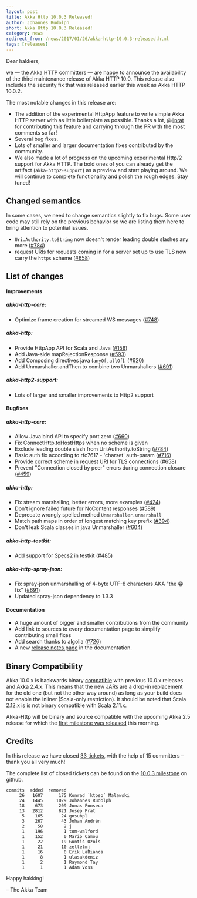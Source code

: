```yaml
---
layout: post
title: Akka Http 10.0.3 Released!
author: Johannes Rudolph
short: Akka Http 10.0.3 Released!
category: news
redirect_from: /news/2017/01/26/akka-http-10.0.3-released.html
tags: [releases]
---
```


Dear hakkers,

we — the Akka HTTP committers — are happy to announce the availability of the third maintenance release of Akka HTTP 10.0.
This release also includes the security fix that was released earlier this week as Akka HTTP 10.0.2.

The most notable changes in this release are:

 * The addition of the experimental HttpApp feature to write simple Akka HTTP server with as little boilerplate as possible.
   Thanks a lot, [@jlprat](https://github.com/jlprat) for contributing this feature and carrying through the PR with the
   most comments so far!
 * Several bug fixes.
 * Lots of smaller and larger documentation fixes contributed by the community.
 * We also made a lot of progress on the upcoming experimental Http/2 support for Akka HTTP. The bold ones of you can
   already get the artifact (`akka-http2-support`) as a preview and start playing around. We will continue to complete
   functionality and polish the rough edges. Stay tuned!

## Changed semantics

In some cases, we need to change semantics slightly to fix bugs. Some user code may still rely on the
previous behavior so we are listing them here to bring attention to potential issues.

 * `Uri.Authority.toString` now doesn't render leading double slashes any more ([#784](https://github.com/akka/akka-http/issues/784))
 * request URIs for requests coming in for a server set up to use TLS now carry the `https` scheme ([#658](https://github.com/akka/akka-http/issues/658))

## List of changes

#### Improvements

##### akka-http-core:

 * Optimize frame creation for streamed WS messages ([#748](https://github.com/akka/akka-http/issues/748))

##### akka-http:

 * Provide HttpApp API for Scala and Java ([#156](https://github.com/akka/akka-http/issues/156))
 * Add Java-side mapRejectionResponse ([#593](https://github.com/akka/akka-http/issues/593))
 * Add Composing directives java (`anyOf`, `allOf`). ([#620](https://github.com/akka/akka-http/issues/620))
 * Add Unmarshaller.andThen to combine two Unmarshallers ([#691](https://github.com/akka/akka-http/issues/691))

##### akka-http2-support:

 * Lots of larger and smaller improvements to Http2 support

#### Bugfixes

##### akka-http-core:

 * Allow Java bind API to specify port zero ([#660](https://github.com/akka/akka-http/issues/660))
 * Fix ConnectHttp.toHostHttps when no scheme is given
 * Exclude leading double slash from Uri.Authority.toString ([#784](https://github.com/akka/akka-http/issues/784))
 * Basic auth fix according to rfc7617 - 'charset' auth-param ([#716](https://github.com/akka/akka-http/issues/716))
 * Provide correct scheme in request URI for TLS connections ([#658](https://github.com/akka/akka-http/issues/658))
 * Prevent "Connection closed by peer" errors during connection closure ([#459](https://github.com/akka/akka-http/issues/459))

##### akka-http:

 * Fix stream marshalling, better errors, more examples ([#424](https://github.com/akka/akka-http/issues/424))
 * Don't ignore failed future for NoContent responses ([#589](https://github.com/akka/akka-http/issues/589))
 * Deprecate wrongly spelled method `Unmarshaller.unmarshall`
 * Match path maps in order of longest matching key prefix ([#394](https://github.com/akka/akka-http/issues/394))
 * Don't leak Scala classes in java Unmarshaller ([#604](https://github.com/akka/akka-http/issues/604))

##### akka-http-testkit:

 * Add support for Specs2 in testkit ([#485](https://github.com/akka/akka-http/issues/485))

##### akka-http-spray-json:

 * Fix spray-json unmarshalling of 4-byte UTF-8 characters AKA "the 😁 fix" ([#691](https://github.com/akka/akka-http/issues/691))
 * Updated spray-json dependency to 1.3.3

####  Documentation

 * A huge amount of bigger and smaller contributions from the community
 * Add link to sources to every documentation page to simplify contributing small fixes
 * Add search thanks to algolia ([#726](https://github.com/akka/akka-http/issues/726))
 * A new [release notes page](https://doc.akka.io/docs/akka-http/10.0.3/release-notes.html) in the documentation.

## Binary Compatibility

Akka 10.0.x is backwards binary [compatible](https://doc.akka.io/docs/akka/2.5//common/binary-compatibility-rules.html)
with previous 10.0.x releases and Akka 2.4.x. This means that the new JARs are a drop-in replacement for
the old one (but not the other way around) as long as your build does not enable the inliner (Scala-only restriction).
It should be noted that Scala 2.12.x is is not binary compatible with Scala 2.11.x.

Akka-Http will be binary and source compatible with the upcoming Akka 2.5 release for which the [first
milestone was released](https://akka.io/news/2017/01/26/akka-2.5-M1-released.html) this morning.

## Credits

In this release we have closed [33 tickets](https://github.com/akka/akka-http/milestone/19), with the help of 15 committers – thank you all very much!

The complete list of closed tickets can be found on the [10.0.3 milestone](https://github.com/akka/akka-http/milestone/19) on github.

~~~
commits  added  removed
     26   1607      175 Konrad `ktoso` Malawski
     24   1445     1029 Johannes Rudolph
     18    673      209 Jonas Fonseca
     13   2812      821 Josep Prat
      5    165       24 gosubpl
      3    267       43 Johan Andrén
      2     58        2 j
      1    196        1 tom-walford
      1    152        0 Mario Camou
      1     22       19 Guntis Ozols
      1     21       10 zettelmj
      1     16        0 Erik LaBianca
      1      8        1 ulasakdeniz
      1      2        1 Raymond Tay
      1      1        1 Adam Voss
~~~

Happy hakking!

– The Akka Team
